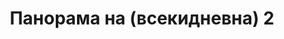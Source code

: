 ---
layout: /panorama.ect
project: '/web/projects/private/concrete-brick-and-iron'
image: 'http://hub.acherno.com/svn/beton-tuhla-i-zhelyazo/Site/Panorami/KEA_Miro_Hol_Final_Panorama_360_02.jpg'
title: 'Панорама на (всекидневна) 2'
sitemap: false
---